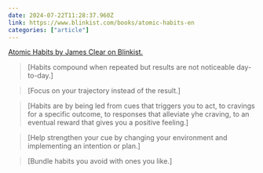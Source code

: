 ```yaml
---
date: 2024-07-22T11:28:37.960Z
link: https://www.blinkist.com/books/atomic-habits-en
categories: ["article"]
---
```

[Atomic Habits by James Clear on Blinkist.](https://www.blinkist.com/books/atomic-habits-en)

> [Habits compound when repeated but results are not noticeable day-to-day.]

> [Focus on your trajectory instead of the result.]

> [Habits are by being led from cues that triggers you to act, to cravings for a specific outcome, to responses that alleviate yhe craving, to an eventual reward that gives you a positive feeling.]

> [Help strengthen your cue by changing your environment and implementing an intention or plan.]

> [Bundle habits you avoid with ones you like.]

